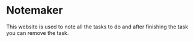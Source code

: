 # Notemaker
This website is used to note all the tasks to do and after finishing the task you can remove the task.
